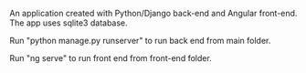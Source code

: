 An application created with Python/Django back-end and Angular front-end.
The app uses sqlite3 database.

Run "python manage.py runserver" to run back end from main folder.

Run "ng serve" to run front end from front-end folder.
